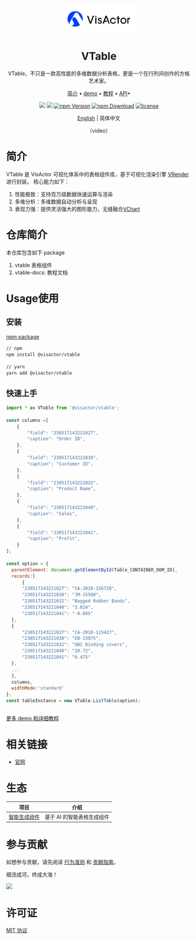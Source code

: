 <div align="center">
  <a href="" target="_blank">
    <img alt="VisActor Logo" width="200" src="https://github.com/VisActor/.github/blob/main/profile/500_200.svg"/>
  </a>
</div>

<div align="center">
  <h1>VTable</h1>
</div>

<div align="center">

VTable，不只是一款高性能的多维数据分析表格，更是一个在行列间创作的方格艺术家。

<p align="center">
  <a href="">简介</a> •
  <a href="">demo</a> •
  <a href="">教程</a> •
  <a href="">API</a>•
</p>

![](https://github.com/visactor/vtable/actions/workflows/bug-server.yml/badge.svg)
![](https://github.com/visactor/vtable/actions/workflows/unit-test.yml/badge.svg)
[![npm Version](https://img.shields.io/npm/v/@visactor/vtable.svg)](https://www.npmjs.com/package/@visactor/vtable)
[![npm Download](https://img.shields.io/npm/dm/@visactor/vtable.svg)](https://www.npmjs.com/package/@visactor/vtable)
[![license](https://img.shields.io/badge/license-MIT-blue.svg)](https://github.com/visactor/vtable/blob/main/LICENSE)

</div>

<div align="center">

[English](./README.md) | 简体中文

</div>

<div align="center">

（video）

</div>

# 简介

VTable 是 VisActor 可视化体系中的表格组件库，基于可视化渲染引擎 [VRender](https://github.com/VisActor/VRender) 进行封装。
核心能力如下：
1. 性能极致：支持百万级数据快速运算与渲染
2. 多维分析：多维数据自动分析与呈现
3. 表现力强：提供灵活强大的图形能力，无缝融合[VChart](https://github.com/VisActor/VChart)

# 仓库简介

本仓库包含如下 package

1. vtable 表格组件
2. vtable-docs: 教程文档

# Usage使用

## 安装

[npm package](https://www.npmjs.com/package/@visactor/vtable)

```bash
// npm
npm install @visactor/vtable

// yarn
yarn add @visactor/vtable
```

## 快速上手

```javascript
import * as VTable from '@visactor/vtable';

const columns =[
    {
        "field": "230517143221027",
        "caption": "Order ID",
    },
    {
        "field": "230517143221030",
        "caption": "Customer ID",
    },
    {
        "field": "230517143221032",
        "caption": "Product Name",
    },
    {
        "field": "230517143221040",
        "caption": "Sales",
    },
    {
        "field": "230517143221041",
        "caption": "Profit",
    }
];

const option = {
  parentElement: document.getElementById(Table_CONTAINER_DOM_ID),
  records:[
      {
      "230517143221027": "CA-2018-156720",
      "230517143221030": "JM-15580",
      "230517143221032": "Bagged Rubber Bands",
      "230517143221040": "3.024",
      "230517143221041": "-0.605"
  },
  {
      "230517143221027": "CA-2018-115427",
      "230517143221030": "EB-13975",
      "230517143221032": "GBC Binding covers",
      "230517143221040": "20.72",
      "230517143221041": "6.475"
  },
  ...
  ],
  columns,
  widthMode:'standard'
};
const tableInstance = new VTable.ListTable(option);

```

##

[更多 demo 和详细教程](https://visactor.io/vtable)

# 相关链接

- [官网](https://visactor.io/vtable)

# 生态

| 项目                                             | 介绍                                                                      |
| ------------------------------------------------ | ------------------------------------------------------------------------- |
| [智能生成组件](https://visactor.io/ai-vtable)    | 基于 AI 的智能表格生成组件                                                |                                                        |

# 参与贡献

如想参与贡献，请先阅读 [行为准则](./CODE_OF_CONDUCT.md) 和 [贡献指南](./CONTRIBUTING.zh-CN.md)。

细流成河，终成大海！

<a href="https://github.com/visactor/vtable/graphs/contributors"><img src="https://contrib.rocks/image?repo=visactor/vtable" /></a>

# 许可证

[MIT 协议](./LICENSE)
